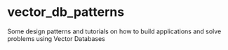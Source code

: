 # vector_db_patterns
Some design patterns and tutorials on how to build applications and solve problems using Vector Databases
